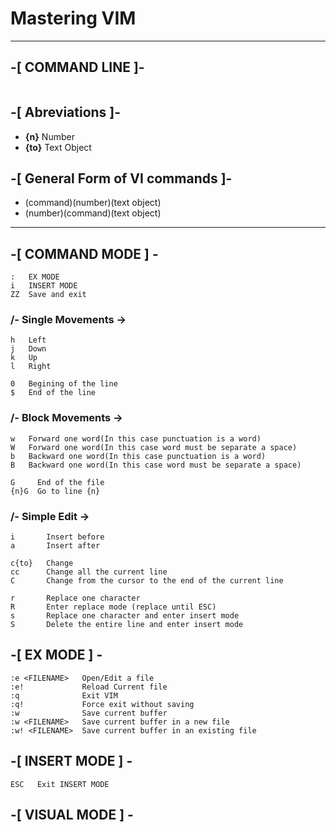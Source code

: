 # Mastering VIM

---

## -[ COMMAND LINE ]-

```

```

## -[ Abreviations ]-

- **{n}** Number
- **{to}** Text Object

## -[ General Form of VI commands ]-

- (command)(number)(text object)
- (number)(command)(text object)

---

## -[ COMMAND MODE ] -

```
:   EX MODE
i   INSERT MODE
ZZ  Save and exit
```

### /- Single Movements ->

```
h   Left
j   Down
k   Up
l   Right

0   Begining of the line
$   End of the line
```

### /- Block Movements ->

```
w   Forward one word(In this case punctuation is a word)
W   Forward one word(In this case word must be separate a space)
b   Backward one word(In this case punctuation is a word)
B   Backward one word(In this case word must be separate a space)

G     End of the file
{n}G  Go to line {n}
```

### /- Simple Edit ->

```
i       Insert before
a       Insert after

c{to}   Change
cc      Change all the current line
C       Change from the cursor to the end of the current line

r       Replace one character
R       Enter replace mode (replace until ESC)
s       Replace one character and enter insert mode
S       Delete the entire line and enter insert mode
```

## -[ EX MODE ] -

```
:e <FILENAME>   Open/Edit a file
:e!             Reload Current file
:q              Exit VIM
:q!             Force exit without saving
:w              Save current buffer
:w <FILENAME>   Save current buffer in a new file
:w! <FILENAME>  Save current buffer in an existing file
```

## -[ INSERT MODE ] -

```
ESC   Exit INSERT MODE
```

## -[ VISUAL MODE ] -
